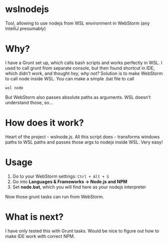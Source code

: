 # wslnodejs
Tool, allowing to use nodejs from WSL environment in WebStorm (any IntelliJ presumably)

# Why?
I have a Grunt set up, which calls bash scripts and works perfectly in WSL. I used to call grunt from separate console, but then found shortcut in IDE, which didn't work, and thought _hey, why not?_ Solution is to make WebStorm to call node inside WSL. You can make a simple .bat file to call

    wsl node

But WebStorm also passes absolute paths as arguments. WSL doesn't understand those, so...

# How does it work?
Heart of the project - wslnode.js. All this script does - transforms windows 
paths to WSL paths and passes those args to nodejs inside WSL. Very easy!

# Usage
1) Go to your WebStorm settings: `Ctrl + Alt + S`
2) Go into **Languages & Frameworks -> Node.js and NPM**
3) Set **node.bat**, which you will find here as your nodejs interpreter

Now those grunt tasks can run from WebStorm.

# What is next?
I have only tested this with Grunt tasks. Would be nice to figure out how to make IDE work with correct NPM.
